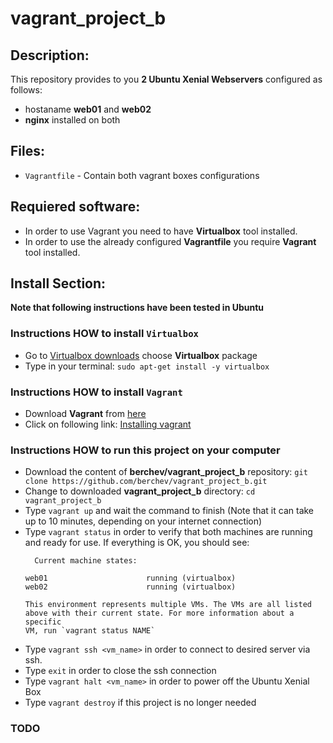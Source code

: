 # vagrant_project_b

## Description:
This repository provides to you **2 Ubuntu Xenial Webservers** configured as follows:
- hostaname **web01** and **web02**
- **nginx** installed on both

## Files:
- `Vagrantfile` - Contain both vagrant boxes configurations

## Requiered software:

- In order to use Vagrant you need to have **Virtualbox** tool installed.
- In order to use the already configured **Vagrantfile** you require **Vagrant** tool installed.

## Install Section:
**Note that following instructions have been tested in Ubuntu**

### Instructions HOW to install `Virtualbox`
- Go to [Virtualbox downloads](https://www.virtualbox.org/wiki/Linux_Downloads) choose **Virtualbox** package
- Type in your terminal: `sudo apt-get install -y virtualbox `

### Instructions HOW to install `Vagrant`
- Download **Vagrant** from [here](https://www.vagrantup.com/downloads.html)
- Click on following link: [Installing vagrant](https://www.vagrantup.com/docs/installation/)

### Instructions HOW to run this project on your computer
- Download the content of **berchev/vagrant_project_b** repository: `git clone https://github.com/berchev/vagrant_project_b.git`
- Change to downloaded **vagrant_project_b** directory: `cd vagrant_project_b`
- Type `vagrant up` and wait the command to finish (Note that it can take up to 10 minutes, depending on your internet connection)
- Type `vagrant status` in order to verify that both machines are running and ready for use. If everything is OK, you should see:
  ```
    Current machine states:

  web01                      running (virtualbox)
  web02                      running (virtualbox)

  This environment represents multiple VMs. The VMs are all listed
  above with their current state. For more information about a specific
  VM, run `vagrant status NAME`
  ```
- Type `vagrant ssh <vm_name>` in order to connect to desired server via ssh.
- Type `exit` in order to close the ssh connection
- Type `vagrant halt <vm_name>` in order to power off the Ubuntu Xenial Box
- Type `vagrant destroy` if this project is no longer needed

### TODO


